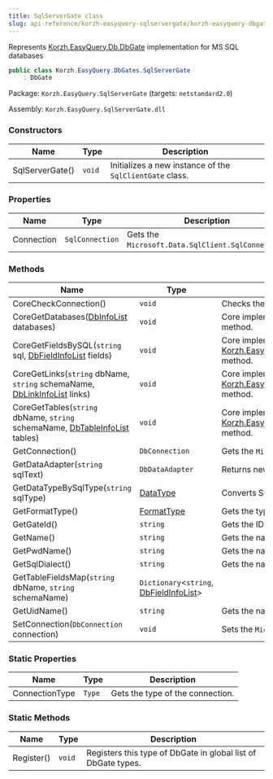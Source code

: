 ```yaml
---
title: SqlServerGate class
slug: api-reference/korzh-easyquery-sqlservergate/korzh-easyquery-dbgates-namespace/sqlservergate-class
---
```

Represents [Korzh.EasyQuery.Db.DbGate](/api-reference/korzh-easyquery-db/korzh-easyquery-db-namespace/dbgate-class) implementation for MS SQL databases
```csharp
public class Korzh.EasyQuery.DbGates.SqlServerGate
    : DbGate

```
Package: `Korzh.EasyQuery.SqlServerGate` (targets: `netstandard2.0`)

Assembly: `Korzh.EasyQuery.SqlServerGate.dll`

### Constructors

| Name | Type | Description | 
| --- | --- | --- | 
| SqlServerGate() | `void` | Initializes a new instance of the `SqlClientGate` class. | 


### Properties

| Name | Type | Description | 
| --- | --- | --- | 
| Connection | `SqlConnection` | Gets the `Microsoft.Data.SqlClient.SqlConnection`. | 


### Methods

| Name | Type | Description | 
| --- | --- | --- | 
| CoreCheckConnection() | `void` | Checks the connection.  <exception cref="T:Korzh.EasyQuery.Db.DbGateException">Connection is null</exception> | 
| CoreGetDatabases([DbInfoList](/api-reference/korzh-easyquery-db/korzh-easyquery-db-namespace/dbinfolist-class) databases) | `void` | Core implementation of [Korzh.EasyQuery.Db.DbGate.GetDatabases](/api-reference/korzh-easyquery-db/korzh-easyquery-db-namespace/dbgate-class) method. | 
| CoreGetFieldsBySQL(`string` sql, [DbFieldInfoList](/api-reference/korzh-easyquery-db/korzh-easyquery-db-namespace/dbfieldinfolist-class) fields) | `void` | Core implementation of [Korzh.EasyQuery.Db.DbGate.GetFieldsBySQL(System.String)](/api-reference/korzh-easyquery-db/korzh-easyquery-db-namespace/dbgate-class) method. | 
| CoreGetLinks(`string` dbName, `string` schemaName, [DbLinkInfoList](/api-reference/korzh-easyquery-db/korzh-easyquery-db-namespace/dblinkinfolist-class) links) | `void` | Core implementation of [Korzh.EasyQuery.Db.DbGate.GetLinks(System.String,System.String)](/api-reference/korzh-easyquery-db/korzh-easyquery-db-namespace/dbgate-class) method. | 
| CoreGetTables(`string` dbName, `string` schemaName, [DbTableInfoList](/api-reference/korzh-easyquery-db/korzh-easyquery-db-namespace/dbtableinfolist-class) tables) | `void` | Core implementation of [Korzh.EasyQuery.Db.DbGate.GetTables(System.String,System.String)](/api-reference/korzh-easyquery-db/korzh-easyquery-db-namespace/dbgate-class) method. | 
| GetConnection() | `DbConnection` | Gets the `Microsoft.Data.SqlClient.SqlConnection`. | 
| GetDataAdapter(`string` sqlText) | `DbDataAdapter` | Returns new instance of `Microsoft.Data.SqlClient.SqlDataAdapter`. | 
| GetDataTypeBySqlType(`string` sqlType) | [DataType](/api-reference/easydata-core/easydata-namespace/datatype-enum) | Converts SQL type to DataType. | 
| GetFormatType() | [FormatType](/api-reference/korzh-easyquery-db/korzh-easyquery-db-namespace/formattype-enum) | Gets the type of the format. | 
| GetGateId() | `string` | Gets the ID of [Korzh.EasyQuery.Db.DbGate](/api-reference/korzh-easyquery-db/korzh-easyquery-db-namespace/dbgate-class) type. | 
| GetName() | `string` | Gets the name of [Korzh.EasyQuery.DbGates.SqlServerGate](/api-reference/korzh-easyquery-sqlservergate/korzh-easyquery-dbgates-namespace/sqlservergate-class). | 
| GetPwdName() | `string` | Gets the name of "password" attribute in connection string. | 
| GetSqlDialect() | `string` | Gets the name of default SQL dialect. | 
| GetTableFieldsMap(`string` dbName, `string` schemaName) | `Dictionary`&lt;`string`, [DbFieldInfoList](/api-reference/korzh-easyquery-db/korzh-easyquery-db-namespace/dbfieldinfolist-class)&gt; |  | 
| GetUidName() | `string` | Gets the name of User ID attribute in connection string | 
| SetConnection(`DbConnection` connection) | `void` | Sets the `Microsoft.Data.SqlClient.SqlConnection` | 


### Static Properties

| Name | Type | Description | 
| --- | --- | --- | 
| ConnectionType | `Type` | Gets the type of the connection. | 


### Static Methods

| Name | Type | Description | 
| --- | --- | --- | 
| Register() | `void` | Registers this type of DbGate in global list of DbGate types. |